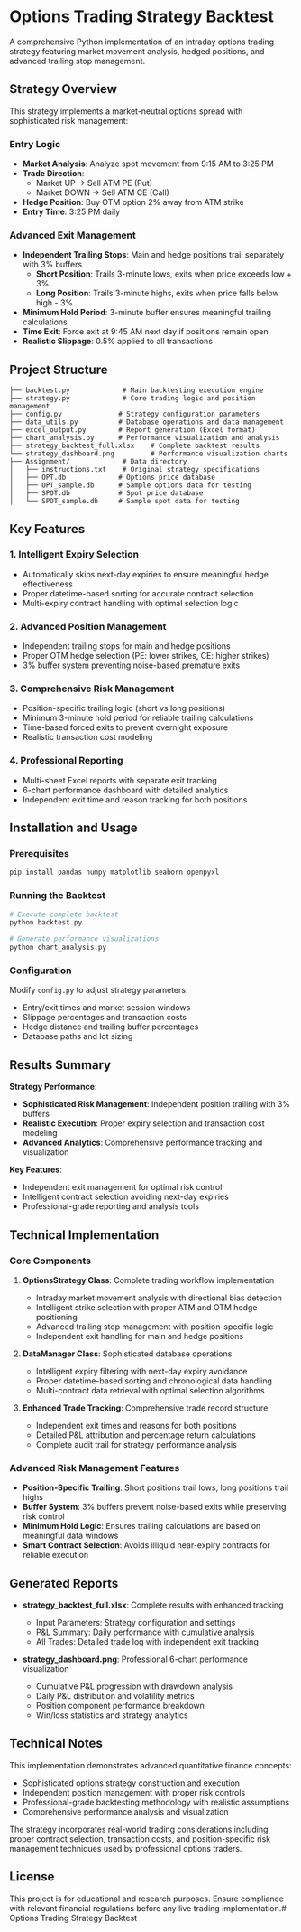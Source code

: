 # Options Trading Strategy Backtest

A comprehensive Python implementation of an intraday options trading strategy featuring market movement analysis, hedged positions, and advanced trailing stop management.

## Strategy Overview

This strategy implements a market-neutral options spread with sophisticated risk management:

### Entry Logic
- **Market Analysis**: Analyze spot movement from 9:15 AM to 3:25 PM
- **Trade Direction**: 
  - Market UP → Sell ATM PE (Put)
  - Market DOWN → Sell ATM CE (Call)
- **Hedge Position**: Buy OTM option 2% away from ATM strike
- **Entry Time**: 3:25 PM daily

### Advanced Exit Management
- **Independent Trailing Stops**: Main and hedge positions trail separately with 3% buffers
  - **Short Position**: Trails 3-minute lows, exits when price exceeds low + 3%
  - **Long Position**: Trails 3-minute highs, exits when price falls below high - 3%
- **Minimum Hold Period**: 3-minute buffer ensures meaningful trailing calculations
- **Time Exit**: Force exit at 9:45 AM next day if positions remain open
- **Realistic Slippage**: 0.5% applied to all transactions

## Project Structure

```
├── backtest.py             # Main backtesting execution engine
├── strategy.py             # Core trading logic and position management  
├── config.py              # Strategy configuration parameters
├── data_utils.py          # Database operations and data management
├── excel_output.py        # Report generation (Excel format)
├── chart_analysis.py      # Performance visualization and analysis
├── strategy_backtest_full.xlsx    # Complete backtest results
└── strategy_dashboard.png         # Performance visualization charts
├── Assignment/             # Data directory
│   ├── instructions.txt    # Original strategy specifications
│   ├── OPT.db             # Options price database
│   ├── OPT_sample.db      # Sample options data for testing
│   ├── SPOT.db            # Spot price database
│   └── SPOT_sample.db     # Sample spot data for testing
```

## Key Features

### 1. **Intelligent Expiry Selection**
- Automatically skips next-day expiries to ensure meaningful hedge effectiveness
- Proper datetime-based sorting for accurate contract selection
- Multi-expiry contract handling with optimal selection logic

### 2. **Advanced Position Management**
- Independent trailing stops for main and hedge positions
- Proper OTM hedge selection (PE: lower strikes, CE: higher strikes)
- 3% buffer system preventing noise-based premature exits

### 3. **Comprehensive Risk Management**
- Position-specific trailing logic (short vs long positions)
- Minimum 3-minute hold period for reliable trailing calculations
- Time-based forced exits to prevent overnight exposure
- Realistic transaction cost modeling

### 4. **Professional Reporting**
- Multi-sheet Excel reports with separate exit tracking
- 6-chart performance dashboard with detailed analytics
- Independent exit time and reason tracking for both positions

## Installation and Usage

### Prerequisites
```bash
pip install pandas numpy matplotlib seaborn openpyxl
```

### Running the Backtest
```python
# Execute complete backtest
python backtest.py

# Generate performance visualizations  
python chart_analysis.py
```

### Configuration
Modify `config.py` to adjust strategy parameters:
- Entry/exit times and market session windows
- Slippage percentages and transaction costs
- Hedge distance and trailing buffer percentages
- Database paths and lot sizing

## Results Summary

**Strategy Performance**:
- **Sophisticated Risk Management**: Independent position trailing with 3% buffers
- **Realistic Execution**: Proper expiry selection and transaction cost modeling  
- **Advanced Analytics**: Comprehensive performance tracking and visualization

**Key Features**:
- Independent exit management for optimal risk control
- Intelligent contract selection avoiding next-day expiries
- Professional-grade reporting and analysis tools

## Technical Implementation

### Core Components

1. **OptionsStrategy Class**: Complete trading workflow implementation
   - Intraday market movement analysis with directional bias detection
   - Intelligent strike selection with proper ATM and OTM hedge positioning  
   - Advanced trailing stop management with position-specific logic
   - Independent exit handling for main and hedge positions

2. **DataManager Class**: Sophisticated database operations
   - Intelligent expiry filtering with next-day expiry avoidance
   - Proper datetime-based sorting and chronological data handling
   - Multi-contract data retrieval with optimal selection algorithms

3. **Enhanced Trade Tracking**: Comprehensive trade record structure
   - Independent exit times and reasons for both positions
   - Detailed P&L attribution and percentage return calculations
   - Complete audit trail for strategy performance analysis

### Advanced Risk Management Features

- **Position-Specific Trailing**: Short positions trail lows, long positions trail highs
- **Buffer System**: 3% buffers prevent noise-based exits while preserving risk control
- **Minimum Hold Logic**: Ensures trailing calculations are based on meaningful data windows
- **Smart Contract Selection**: Avoids illiquid near-expiry contracts for reliable execution

## Generated Reports

- **strategy_backtest_full.xlsx**: Complete results with enhanced tracking
  - Input Parameters: Strategy configuration and settings
  - P&L Summary: Daily performance with cumulative analysis
  - All Trades: Detailed trade log with independent exit tracking

- **strategy_dashboard.png**: Professional 6-chart performance visualization
  - Cumulative P&L progression with drawdown analysis
  - Daily P&L distribution and volatility metrics
  - Position component performance breakdown
  - Win/loss statistics and strategy analytics

## Technical Notes

This implementation demonstrates advanced quantitative finance concepts:
- Sophisticated options strategy construction and execution
- Independent position management with proper risk controls
- Professional-grade backtesting methodology with realistic assumptions
- Comprehensive performance analysis and visualization

The strategy incorporates real-world trading considerations including proper contract selection, transaction costs, and position-specific risk management techniques used by professional options traders.

## License

This project is for educational and research purposes. Ensure compliance with relevant financial regulations before any live trading implementation.# Options Trading Strategy Backtest
